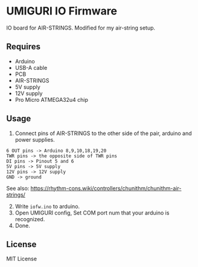 # UMIGURI IO Firmware
IO board for AIR-STRINGS. Modified for my air-string setup.

## Requires
- Arduino
- USB-A cable
- PCB
- AIR-STRINGS
- 5V supply
- 12V supply
- Pro Micro ATMEGA32u4 chip

## Usage
1. Connect pins of AIR-STRINGS to the other side of the pair, arduino and power supplies.
```
6 OUT pins -> Arduino 8,9,10,18,19,20
TWR pins -> the opposite side of TWR pins
DI pins -> Pinout 5 and 6
5V pins -> 5V supply
12V pins -> 12V supply
GND -> ground
```
See also: https://rhythm-cons.wiki/controllers/chunithm/chunithm-air-strings/

2. Write `iofw.ino` to arduino.
3. Open UMIGURI config, Set COM port num that your arduino is recognized.
4. Done.

## License
MIT License


